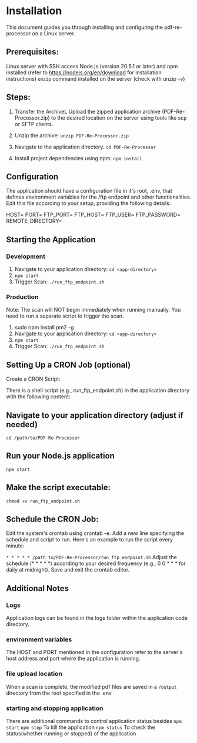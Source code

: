 # Installation

This document guides you through installing and configuring the pdf-re-processor on a Linux server.

## Prerequisites:
Linux server with SSH access
Node.js (version 20.5.1 or later) and npm installed (refer to https://nodejs.org/en/download for installation instructions)
`unzip` command installed on the server (check with unzip -v)

## Steps:
1. Transfer the ArchiveL Upload the zipped application archive (PDF-Re-Processor.zip) to the desired location on the server using tools like scp or SFTP clients.

2. Unzip the archive:
   `unzip PDF-Re-Processor.zip`

3. Navigate to the application directory.
   `cd PDF-Re-Processor`

4. Install project dependencies using npm:
   `npm install`


## Configuration
The application should have a configuration file in it's root, .env, that defines environment variables for the /ftp endpoint and other functionalities. Edit this file according to your setup, providing the following details:

HOST=
PORT=
FTP_PORT=
FTP_HOST=
FTP_USER=
FTP_PASSWORD=
REMOTE_DIRECTORY=

## Starting the Application

### Development
1. Navigate to your application directory:
   `cd <app-directory>`
2. `npm start`
3. Trigger Scan: `./run_ftp_endpoint.sh`


### Production
Note: The scan will NOT begin immediately when running manually. You need to run a separate script to trigger the scan.
1. sudo npm install pm2 -g
2. Navigate to your application directory:
      `cd <app-directory>`
3. `npm start`
4. Trigger Scan: `./run_ftp_endpoint.sh`


## Setting Up a CRON Job (optional)

Create a CRON Script:

There is a shell script (e.g., run_ftp_endpoint.sh) in the application directory with the following content:

## Navigate to your application directory (adjust if needed)
`cd /path/to/PDF-Re-Processor`

## Run your Node.js application
`npm start`

## Make the script executable:
`chmod +x run_ftp_endpoint.sh`


## Schedule the CRON Job:

Edit the system's crontab using crontab -e.
Add a new line specifying the schedule and script to run. Here's an example to run the script every minute:

`* * * * * /path_to/PDF-Re-Processor/run_ftp_endpoint.sh`
Adjust the schedule (* * * * *) according to your desired frequency (e.g., 0 0 * * * for daily at midnight).
Save and exit the crontab editor.

## Additional Notes

### Logs
Application logs can be found in the logs folder within the application code directory.

### environment variables
The HOST and PORT mentioned in the configuration refer to the server's host address and port where the application is running.

### file upload location
When a scan is complete, the modified pdf files are saved in a `/output` directory from the root specified in the .env

### starting and stopping application
There are additional commands to control application status besides  `npm start`
`npm stop` To kill the application
`npm status` To check the status(whether running or stopped) of the application